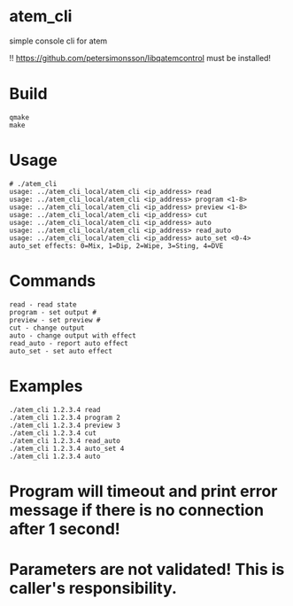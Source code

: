 # atem_cli
simple console cli for atem

!! https://github.com/petersimonsson/libqatemcontrol must be installed!

# Build
```
qmake
make
```


# Usage
```
# ./atem_cli
usage: ../atem_cli_local/atem_cli <ip_address> read
usage: ../atem_cli_local/atem_cli <ip_address> program <1-8>
usage: ../atem_cli_local/atem_cli <ip_address> preview <1-8>
usage: ../atem_cli_local/atem_cli <ip_address> cut
usage: ../atem_cli_local/atem_cli <ip_address> auto
usage: ../atem_cli_local/atem_cli <ip_address> read_auto
usage: ../atem_cli_local/atem_cli <ip_address> auto_set <0-4>
auto_set effects: 0=Mix, 1=Dip, 2=Wipe, 3=Sting, 4=DVE
```

# Commands
```
read - read state
program - set output #
preview - set preview #
cut - change output
auto - change output with effect
read_auto - report auto effect
auto_set - set auto effect
```

# Examples
```
./atem_cli 1.2.3.4 read
./atem_cli 1.2.3.4 program 2
./atem_cli 1.2.3.4 preview 3
./atem_cli 1.2.3.4 cut
./atem_cli 1.2.3.4 read_auto
./atem_cli 1.2.3.4 auto_set 4
./atem_cli 1.2.3.4 auto
```

# Program will timeout and print error message if there is no connection after 1 second!
# Parameters are not validated! This is caller's responsibility.
